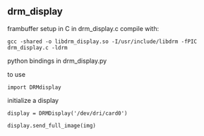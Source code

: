 ## drm_display


frambuffer setup in C in drm_display.c
compile with:
```
gcc -shared -o libdrm_display.so -I/usr/include/libdrm -fPIC drm_display.c -ldrm
```

python bindings in drm_display.py

to use
 
```
import DRMdisplay
```

initialize a display

```
display = DRMDisplay('/dev/dri/card0')
```


```
display.send_full_image(img)
```
